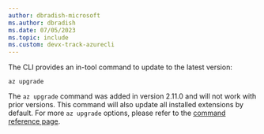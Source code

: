 ```yaml
---
author: dbradish-microsoft
ms.author: dbradish
ms.date: 07/05/2023
ms.topic: include
ms.custom: devx-track-azurecli
---
```

The CLI provides an in-tool command to update to the latest version:

```azurecli
az upgrade
```

The `az upgrade` command was added in version 2.11.0 and will not work with prior versions. This command will also update all installed extensions by default. For more `az upgrade` options, please refer to the [command reference page](/cli/azure/reference-index#az_upgrade).
